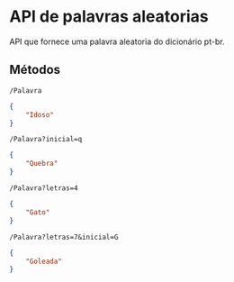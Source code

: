 # API de palavras aleatorias

API que fornece uma palavra aleatoria do dicionário pt-br.

## Métodos

`/Palavra`

```json
{
    "Idoso"
}
```

`/Palavra?inicial=q`

```json
{
    "Quebra"
}
```

`/Palavra?letras=4`

```json
{
    "Gato"
}
```

`/Palavra?letras=7&inicial=G`

```json
{
    "Goleada"
}
```
